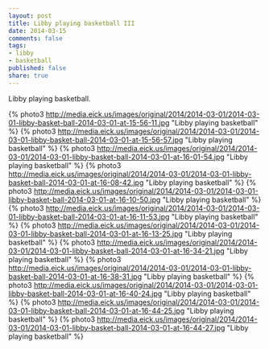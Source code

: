 ```yaml
---
layout: post
title: Libby playing basketball III
date: 2014-03-15
comments: false
tags:
- libby
- basketball
published: false
share: true
---
```

Libby playing basketball.

{% photo3 http://media.eick.us/images/original/2014/2014-03-01/2014-03-01-libby-basket-ball-2014-03-01-at-15-56-11.jpg "Libby playing basketball" %}
{% photo3 http://media.eick.us/images/original/2014/2014-03-01/2014-03-01-libby-basket-ball-2014-03-01-at-15-56-57.jpg "Libby playing basketball" %}
{% photo3 http://media.eick.us/images/original/2014/2014-03-01/2014-03-01-libby-basket-ball-2014-03-01-at-16-01-54.jpg "Libby playing basketball" %}
{% photo3 http://media.eick.us/images/original/2014/2014-03-01/2014-03-01-libby-basket-ball-2014-03-01-at-16-08-42.jpg "Libby playing basketball" %}
{% photo3 http://media.eick.us/images/original/2014/2014-03-01/2014-03-01-libby-basket-ball-2014-03-01-at-16-10-50.jpg "Libby playing basketball" %}
{% photo3 http://media.eick.us/images/original/2014/2014-03-01/2014-03-01-libby-basket-ball-2014-03-01-at-16-11-53.jpg "Libby playing basketball" %}
{% photo3 http://media.eick.us/images/original/2014/2014-03-01/2014-03-01-libby-basket-ball-2014-03-01-at-16-13-25.jpg "Libby playing basketball" %}
{% photo3 http://media.eick.us/images/original/2014/2014-03-01/2014-03-01-libby-basket-ball-2014-03-01-at-16-34-21.jpg "Libby playing basketball" %}
{% photo3 http://media.eick.us/images/original/2014/2014-03-01/2014-03-01-libby-basket-ball-2014-03-01-at-16-38-31.jpg "Libby playing basketball" %}
{% photo3 http://media.eick.us/images/original/2014/2014-03-01/2014-03-01-libby-basket-ball-2014-03-01-at-16-40-24.jpg "Libby playing basketball" %}
{% photo3 http://media.eick.us/images/original/2014/2014-03-01/2014-03-01-libby-basket-ball-2014-03-01-at-16-44-25.jpg "Libby playing basketball" %}
{% photo3 http://media.eick.us/images/original/2014/2014-03-01/2014-03-01-libby-basket-ball-2014-03-01-at-16-44-27.jpg "Libby playing basketball" %}

